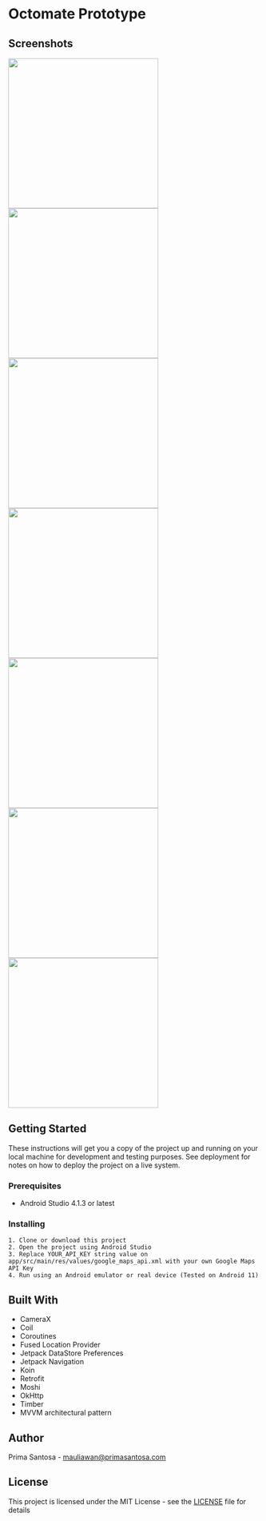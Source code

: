 # Octomate Prototype

## Screenshots

<p float="left">
  <img src="screenshots/Login.png" width="300" />
  <img src="screenshots/Profile.png" width="300" /> 
  <img src="screenshots/NavDrawer.png" width="300" />
  <img src="screenshots/TimeInSelfie.png" width="300" />
  <img src="screenshots/TimeInLocation.png" width="300" />
  <img src="screenshots/TimeInSuccess.png" width="300" />
  <img src="screenshots/Timesheet.png" width="300" />
</p>

## Getting Started

These instructions will get you a copy of the project up and running on your local machine for development and testing purposes. See deployment for notes on how to deploy the project on a live system.

### Prerequisites

* Android Studio 4.1.3 or latest

### Installing

```
1. Clone or download this project
2. Open the project using Android Studio
3. Replace YOUR_API_KEY string value on app/src/main/res/values/google_maps_api.xml with your own Google Maps API Key
4. Run using an Android emulator or real device (Tested on Android 11)
```

## Built With

* CameraX
* Coil
* Coroutines
* Fused Location Provider
* Jetpack DataStore Preferences
* Jetpack Navigation
* Koin
* Retrofit
* Moshi
* OkHttp
* Timber
* MVVM architectural pattern

## Author

Prima Santosa - mauliawan@primasantosa.com

## License
This project is licensed under the MIT License - see the [LICENSE](LICENSE) file for details
